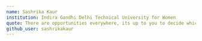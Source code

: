 ```yaml
---
name: Sashrika Kaur
institution: Indira Gandhi Delhi Technical University for Women
quote: There are opportunities everywhere, its up to you to decide which ones the best for you
github_user: sashrikakaur
---
```

